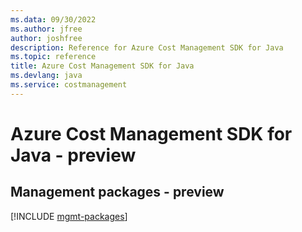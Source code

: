 ```yaml
---
ms.data: 09/30/2022
ms.author: jfree
author: joshfree
description: Reference for Azure Cost Management SDK for Java
ms.topic: reference
title: Azure Cost Management SDK for Java
ms.devlang: java
ms.service: costmanagement
---
```

# Azure Cost Management SDK for Java - preview

## Management packages - preview
[!INCLUDE [mgmt-packages](cost-management-mgmt-index.md)]